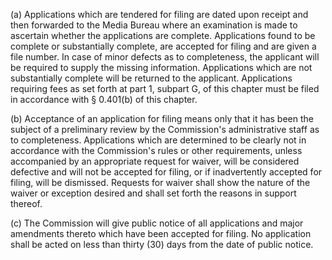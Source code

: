 (a) Applications which are tendered for filing are dated upon receipt and then forwarded to the Media Bureau where an examination is made to ascertain whether the applications are complete. Applications found to be complete or substantially complete, are accepted for filing and are given a file number. In case of minor defects as to completeness, the applicant will be required to supply the missing information. Applications which are not substantially complete will be returned to the applicant. Applications requiring fees as set forth at part 1, subpart G, of this chapter must be filed in accordance with § 0.401(b) of this chapter.

(b) Acceptance of an application for filing means only that it has been the subject of a preliminary review by the Commission's administrative staff as to completeness. Applications which are determined to be clearly not in accordance with the Commission's rules or other requirements, unless accompanied by an appropriate request for waiver, will be considered defective and will not be accepted for filing, or if inadvertently accepted for filing, will be dismissed. Requests for waiver shall show the nature of the waiver or exception desired and shall set forth the reasons in support thereof.

(c) The Commission will give public notice of all applications and major amendments thereto which have been accepted for filing. No application shall be acted on less than thirty (30) days from the date of public notice.

